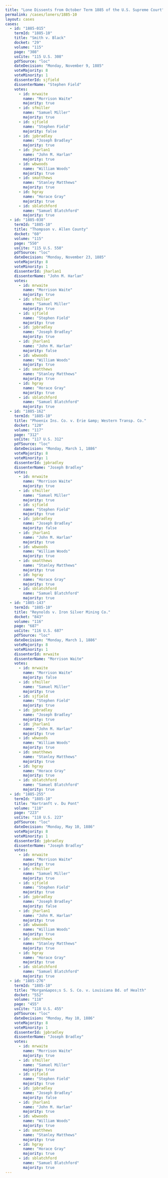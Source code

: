 ```yaml
---
title: "Lone Dissents from October Term 1885 of the U.S. Supreme Court"
permalink: /cases/loners/1885-10
layout: cases
cases:
  - id: "1885-015"
    termId: "1885-10"
    title: "Smith v. Black"
    docket: "29"
    volume: "115"
    page: "308"
    usCite: "115 U.S. 308"
    pdfSource: "loc"
    dateDecision: "Monday, November 9, 1885"
    voteMajority: 8
    voteMinority: 1
    dissenterId: sjfield
    dissenterName: "Stephen Field"
    votes:
      - id: mrwaite
        name: "Morrison Waite"
        majority: true
      - id: sfmiller
        name: "Samuel Miller"
        majority: true
      - id: sjfield
        name: "Stephen Field"
        majority: false
      - id: jpbradley
        name: "Joseph Bradley"
        majority: true
      - id: jharlan1
        name: "John M. Harlan"
        majority: true
      - id: wbwoods
        name: "William Woods"
        majority: true
      - id: smatthews
        name: "Stanley Matthews"
        majority: true
      - id: hgray
        name: "Horace Gray"
        majority: true
      - id: sblatchford
        name: "Samuel Blatchford"
        majority: true
  - id: "1885-038"
    termId: "1885-10"
    title: "Thompson v. Allen County"
    docket: "60"
    volume: "115"
    page: "550"
    usCite: "115 U.S. 550"
    pdfSource: "loc"
    dateDecision: "Monday, November 23, 1885"
    voteMajority: 8
    voteMinority: 1
    dissenterId: jharlan1
    dissenterName: "John M. Harlan"
    votes:
      - id: mrwaite
        name: "Morrison Waite"
        majority: true
      - id: sfmiller
        name: "Samuel Miller"
        majority: true
      - id: sjfield
        name: "Stephen Field"
        majority: true
      - id: jpbradley
        name: "Joseph Bradley"
        majority: true
      - id: jharlan1
        name: "John M. Harlan"
        majority: false
      - id: wbwoods
        name: "William Woods"
        majority: true
      - id: smatthews
        name: "Stanley Matthews"
        majority: true
      - id: hgray
        name: "Horace Gray"
        majority: true
      - id: sblatchford
        name: "Samuel Blatchford"
        majority: true
  - id: "1885-162"
    termId: "1885-10"
    title: "Phoenix Ins. Co. v. Erie &amp; Western Transp. Co."
    docket: "120"
    volume: "117"
    page: "312"
    usCite: "117 U.S. 312"
    pdfSource: "loc"
    dateDecision: "Monday, March 1, 1886"
    voteMajority: 8
    voteMinority: 1
    dissenterId: jpbradley
    dissenterName: "Joseph Bradley"
    votes:
      - id: mrwaite
        name: "Morrison Waite"
        majority: true
      - id: sfmiller
        name: "Samuel Miller"
        majority: true
      - id: sjfield
        name: "Stephen Field"
        majority: true
      - id: jpbradley
        name: "Joseph Bradley"
        majority: false
      - id: jharlan1
        name: "John M. Harlan"
        majority: true
      - id: wbwoods
        name: "William Woods"
        majority: true
      - id: smatthews
        name: "Stanley Matthews"
        majority: true
      - id: hgray
        name: "Horace Gray"
        majority: true
      - id: sblatchford
        name: "Samuel Blatchford"
        majority: true
  - id: "1885-143"
    termId: "1885-10"
    title: "Reynolds v. Iron Silver Mining Co."
    docket: "843"
    volume: "116"
    page: "687"
    usCite: "116 U.S. 687"
    pdfSource: "loc"
    dateDecision: "Monday, March 1, 1886"
    voteMajority: 8
    voteMinority: 1
    dissenterId: mrwaite
    dissenterName: "Morrison Waite"
    votes:
      - id: mrwaite
        name: "Morrison Waite"
        majority: false
      - id: sfmiller
        name: "Samuel Miller"
        majority: true
      - id: sjfield
        name: "Stephen Field"
        majority: true
      - id: jpbradley
        name: "Joseph Bradley"
        majority: true
      - id: jharlan1
        name: "John M. Harlan"
        majority: true
      - id: wbwoods
        name: "William Woods"
        majority: true
      - id: smatthews
        name: "Stanley Matthews"
        majority: true
      - id: hgray
        name: "Horace Gray"
        majority: true
      - id: sblatchford
        name: "Samuel Blatchford"
        majority: true
  - id: "1885-255"
    termId: "1885-10"
    title: "Hartranft v. Du Pont"
    volume: "118"
    page: "223"
    usCite: "118 U.S. 223"
    pdfSource: "loc"
    dateDecision: "Monday, May 10, 1886"
    voteMajority: 8
    voteMinority: 1
    dissenterId: jpbradley
    dissenterName: "Joseph Bradley"
    votes:
      - id: mrwaite
        name: "Morrison Waite"
        majority: true
      - id: sfmiller
        name: "Samuel Miller"
        majority: true
      - id: sjfield
        name: "Stephen Field"
        majority: true
      - id: jpbradley
        name: "Joseph Bradley"
        majority: false
      - id: jharlan1
        name: "John M. Harlan"
        majority: true
      - id: wbwoods
        name: "William Woods"
        majority: true
      - id: smatthews
        name: "Stanley Matthews"
        majority: true
      - id: hgray
        name: "Horace Gray"
        majority: true
      - id: sblatchford
        name: "Samuel Blatchford"
        majority: true
  - id: "1885-276"
    termId: "1885-10"
    title: "Morgan&apos;s S. S. Co. v. Louisiana Bd. of Health"
    docket: "552"
    volume: "118"
    page: "455"
    usCite: "118 U.S. 455"
    pdfSource: "loc"
    dateDecision: "Monday, May 10, 1886"
    voteMajority: 8
    voteMinority: 1
    dissenterId: jpbradley
    dissenterName: "Joseph Bradley"
    votes:
      - id: mrwaite
        name: "Morrison Waite"
        majority: true
      - id: sfmiller
        name: "Samuel Miller"
        majority: true
      - id: sjfield
        name: "Stephen Field"
        majority: true
      - id: jpbradley
        name: "Joseph Bradley"
        majority: false
      - id: jharlan1
        name: "John M. Harlan"
        majority: true
      - id: wbwoods
        name: "William Woods"
        majority: true
      - id: smatthews
        name: "Stanley Matthews"
        majority: true
      - id: hgray
        name: "Horace Gray"
        majority: true
      - id: sblatchford
        name: "Samuel Blatchford"
        majority: true
---
```


